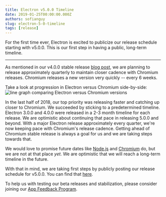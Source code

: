 ```yaml
---
title: Electron v5.0.0 Timeline
date: 2019-01-25T00:00:00.000Z
authors: sofianguy
slug: electron-5-0-timeline
tags: [release]
---
```


For the first time ever, Electron is excited to publicize our release schedule starting with v5.0.0. This is our first step in having a public, long-term timeline.

---

As mentioned in our v4.0.0 stable release [blog post](https://electronjs.org/blog/electron-4-0#whats-next), we are planning to release approximately quarterly to maintain closer cadence with Chromium releases. Chromium releases a new version very quickly -- every 6 weeks.

Take a look at progression in Electron versus Chromium side-by-side:
<img src="https://user-images.githubusercontent.com/2138661/51714676-db167080-1fea-11e9-8f10-fab1aa51993e.png" alt="line graph comparing Electron versus Chromium versions"/>

In the last half of 2018, our top priority was releasing faster and catching up closer to Chromium. We succeeded by sticking to a predetermined timeline. Electron 3.0.0 and 4.0.0 were released in a 2-3 month timeline for each release. We are optimistic about continuing that pace in releasing 5.0.0 and beyond. With a major Electron release approximately every quarter, we're now keeping pace with Chromium's release cadence. Getting ahead of Chromium stable release is always a goal for us and we are taking steps towards that.

We would love to promise future dates like [Node.js](https://github.com/nodejs/Release) and [Chromium](https://chromiumdash.appspot.com/schedule) do, but we are not at that place _yet_. We are optimistic that we will reach a long-term timeline in the future.

With that in mind, we are taking first steps by publicly posting our release schedule for v5.0.0. You can find that [here](https://electronjs.org/docs/tutorial/electron-timelines).

To help us with testing our beta releases and stabilization, please consider joining our [App Feedback Program](https://electronjs.org/blog/app-feedback-program).

